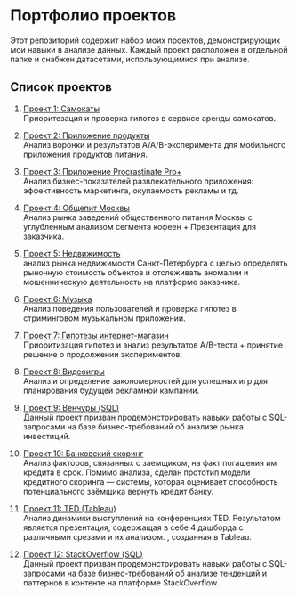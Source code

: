 # Портфолио проектов

Этот репозиторий содержит набор моих проектов, демонстрирующих мои навыки в анализе данных. Каждый проект расположен в отдельной папке и снабжен датасетами, использующимися при анализе.


## Список проектов

1. [Проект 1: Самокаты](https://github.com/Maririasgv/Projects/tree/main/%D0%A1%D0%B0%D0%BC%D0%BE%D0%BA%D0%B0%D1%82%D1%8B)  
   Приоритезация и проверка гипотез в сервисе аренды самокатов.

2. [Проект 2: Приложение продукты](https://github.com/Maririasgv/Projects/tree/main/%D0%9F%D1%80%D0%B8%D0%BB%D0%BE%D0%B6%D0%B5%D0%BD%D0%B8%D0%B5%20%D0%BF%D1%80%D0%BE%D0%B4%D1%83%D0%BA%D1%82%D1%8B)  
   Анализ воронки и результатов A/A/B-эксперимента для мобильного приложения продуктов питания.

3. [Проект 3: Приложение Procrastinate Pro+](https://github.com/Maririasgv/Projects/tree/main/%D0%9F%D1%80%D0%B8%D0%BB%D0%BE%D0%B6%D0%B5%D0%BD%D0%B8%D0%B5%20Procrastinate%20Pro%2B)  
   Анализ бизнес-показателей развлекательного приложения: эффективность маркетинга, окупаемость рекламы и тд.

4. [Проект 4: Общепит Москвы](https://github.com/Maririasgv/Projects/tree/main/%D0%9E%D0%B1%D1%89%D0%B5%D0%BF%D0%B8%D1%82%20%D0%9C%D0%BE%D1%81%D0%BA%D0%B2%D1%8B)  
   Анализ рынка заведений общественного питания Москвы с углубленным анализом сегмента кофеен + Презентация для заказчика.

5. [Проект 5: Недвижимость](https://github.com/Maririasgv/Projects/tree/main/%D0%9D%D0%B5%D0%B4%D0%B2%D0%B8%D0%B6%D0%B8%D0%BC%D0%BE%D1%81%D1%82%D1%8C)  
   анализ рынка недвижимости Санкт-Петербурга с целью определять рыночную стоимость объектов и отслеживать аномалии и мошенническую деятельность на платформе заказчика.

6. [Проект 6: Музыка](https://github.com/Maririasgv/Projects/tree/main/%D0%9C%D1%83%D0%B7%D1%8B%D0%BA%D0%B0)  
   Анализ поведения пользователей и проверка гипотез в стриминговом музыкальном приложении.

7. [Проект 7: Гипотезы интернет-магазин](https://github.com/Maririasgv/Projects/tree/main/%D0%93%D0%B8%D0%BF%D0%BE%D1%82%D0%B5%D0%B7%D1%8B%20%D0%B8%D0%BD%D1%82%D0%B5%D1%80%D0%BD%D0%B5%D1%82-%D0%BC%D0%B0%D0%B3%D0%B0%D0%B7%D0%B8%D0%BD)  
   Приоритизация гипотез и анализ результатов A/B-теста + принятие решение о продолжении экспериментов.

8. [Проект 8: Видеоигры](https://github.com/Maririasgv/Projects/tree/main/%D0%92%D0%B8%D0%B4%D0%B5%D0%BE%D0%B8%D0%B3%D1%80%D1%8B)  
   Анализ и определение закономерностей для успешных игр для планирования будущей рекламной кампании.

10. [Проект 9: Венчуры (SQL)](https://github.com/Maririasgv/Projects/tree/main/%D0%92%D0%B5%D0%BD%D1%87%D1%83%D1%80%D1%8B%20(SQL))  
   Данный проект призван продемонстрировать навыки работы с SQL-запросами на базе бизнес-требований об анализе рынка инвестиций.

11. [Проект 10: Банковский скоринг](https://github.com/Maririasgv/Projects/tree/main/%D0%91%D0%B0%D0%BD%D0%BA%D0%BE%D0%B2%D1%81%D0%BA%D0%B8%D0%B9%20%D1%81%D0%BA%D0%BE%D1%80%D0%B8%D0%BD%D0%B3)  
   Анализ факторов, связанных с заемщиком, на факт погашения им кредита в срок. Помимо анализа, сделан прототип модели кредитного скоринга — системы, которая оценивает способность потенциального заёмщика вернуть кредит банку.

12. [Проект 11: TED (Tableau)](https://github.com/Maririasgv/Projects/tree/main/TED%20(Tableau))  
   Анализ динамики выступлений на конференциях TED. Результатом является презентация, содержащая в себе 4 дашборда с различными срезами и их анализом. , созданная в Tableau.

13. [Проект 12: StackOverflow (SQL)](https://github.com/Maririasgv/Projects/tree/main/StackOverflow%20(SQL))  
   Данный проект призван продемонстрировать навыки работы с SQL-запросами на базе бизнес-требований об анализе тенденций и паттернов в контенте на платформе StackOverflow.


